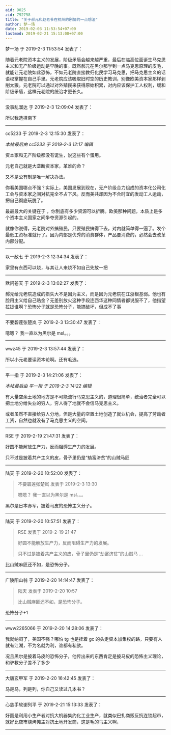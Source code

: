 ```yaml
---
aid: 9025
zid: 792758
title: "关于郝元和赵老爷在杭州的剧情的一点想法"
author: 梦一场
date: 2019-02-03 11:53:54+07:00
lastmod: 2019-02-21 15:13:00+07:00
---
```


梦一场 于 2019-2-3 11:53:54 发表了：

随着元老院资本主义的发展，阶级矛盾会越来越严重，最后在临高位面诞生马克思主义和无产阶级运动是早晚的事。既然郝元在黑尔那学到一点马克思原理的皮毛，就能让元老院如此恐怖，不如元老院直接教归化民学习马克思，把马克思主义的话语权掌握在自己手里。元老院应该吸取旧时空的历史教训，别像欧美资本家那样剥削太狠。元老院可以通过对外殖民来获得原始积累，对内应该保护工人权利，缓和阶级矛盾，这样元老院的统治才更长久。

---

没事乱溜达 于 2019-2-3 12:09:04 发表了：

所以我选择南下

---

cc5233 于 2019-2-3 12:15:30 发表了：

_本帖最后由 cc5233 于 2019-2-3 12:17 编辑_

资本家和无产阶级都没有诞生，说这些有个蛋用。

元老自己就是大垄断资本家，革谁的命？

又不是公有制是唯一解决办法。

你看美国哪点不强？实际上，美国发展到现在，无产阶级合力组成的资本化公司化工会与资本家之间对抗完全不占下风。反而美共却因为不合时宜的发动工人运动，把自己彻底玩脱了。

最最最大的关键在于 ，你到底有多少资源可以折腾。欧美那种问题，本质上是多个资本主义国家之间争夺资源引起的。

就像你说得，元老院对外搞殖民，只要殖民搞得下去，对内就简单得一逼了。发个最低工资标准就行了。因为内部是优秀的消费群体，产品要消费的，必然会去改革内部分配。

---

以一敌七 于 2019-2-3 12:34:34 发表了：

家里有东西可以烧，与其让人来烧不如自己先放一把

---

默问苍天 于 2019-2-3 13:02:27 发表了：

郝元给元老院造成的损失大不是因为主义，而是因为元老院在江浙根基弱。他也有脸用主义给自己贴金？无差别放火这种手段连西华这种同情者都说服不了，他指望拉拢谁啊？恐怖分子就是恐怖分子，能搞破坏，但成不了事

---

不要碧莲张楚岚 于 2019-2-3 13:30:47 发表了：

嗯嗯？ 我一直以为黑尔是 msl。。。

---

wwz45 于 2019-2-3 13:57:44 发表了：

所以小元老要读资本论啊。还有毛选。

---

平一指 于 2019-2-3 14:21:06 发表了：

_本帖最后由 平一指 于 2019-2-3 14:22 编辑_

有大量空余土地的地方是不可能流行马克思主义的，道理很简单，统治者完全可以把土地分给失业的穷人，穷人得了地就不会信马克思主义。

或者虽然不直接给穷人分地，但是大量的空置土地创造了就业机会，提高了劳动者工资，自然也就没有了马克思主义的空间。

---

RSE 于 2019-2-19 21:47:31 发表了：

好圆不能解放生产力，反而阻碍生产力的发展。

只不过是披着共产主义的皮，骨子里仍是“劫富济贫”的山贼马匪

---

陆天 于 2019-2-20 10:52:00 发表了：

> 不要碧莲张楚岚 发表于 2019-2-3 13:30
>
> 嗯嗯？ 我一直以为黑尔是 msl。。。

黑尔是日本赤军，披着马皮的恐怖主义分子。

---

陆天 于 2019-2-20 10:57:51 发表了：

> RSE 发表于 2019-2-19 21:47
>
> 好圆不能解放生产力，反而阻碍生产力的发展。
>
> 只不过是披着共产主义的皮，骨子里仍是“劫富济贫”的山贼马 ...

比山贼麻匪还不如，是恐怖分子。

---

广陵阳山翁 于 2019-2-20 14:14:47 发表了：

> 陆天 发表于 2019-2-20 10:57
>
> 比山贼麻匪还不如，是恐怖分子。

恐怖分子+1

---

www2265066 于 2019-2-20 14:28:06 发表了：

我就纳闷了，美国不强？哪怕 tg 也是挂着 gc 的头走资本加集权的路，只要有人就有江湖，不为名就为利，谁都有私欲。

况且黑尔是披着马皮的恐怖分子，他传出来的东西肯定是披马皮的恐怖主义理论，和驴教分子差不了多少

---

大唐玄甲军 于 2019-2-20 16:42:45 发表了：

马是马，列是列，你自己又读过几本书？

---

心慈手软谢列平 于 2019-2-21 15:13:33 发表了：

好圆是利用小生产者对抗大机器集约化工业生产，就类似巴扎商贩反抗连锁超市，就好比夜市烧烤摊主对抗土地开发商，这是毛的马主义啊，

---

